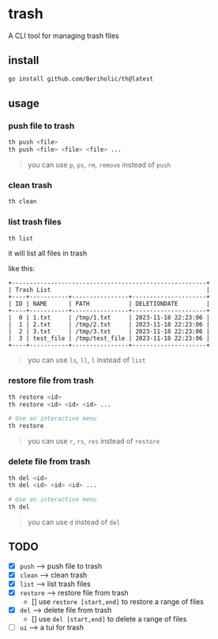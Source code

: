 # trash
A CLI tool for managing trash files 



## install
```bash
go install github.com/Beriholic/th@latest
```

## usage
### push file to trash
```bash
th push <file>
th push <file> <file> <file> ...
```
>you can use ```p```, ```ps```, ```rm```, ```remove``` instead of ```push```
### clean trash
```bash
th clean
```
### list trash files
```bash
th list
```
it will list all files in trash

like this:
```
+-------------------------------------------------------+
| Trash List                                            |
+----+-----------+----------------+---------------------+
| ID | NAME      | PATH           | DELETIONDATE        |
+----+-----------+----------------+---------------------+
|  0 | 1.txt     | /tmp/1.txt     | 2023-11-18 22:23:06 |
|  1 | 2.txt     | /tmp/2.txt     | 2023-11-18 22:23:06 |
|  2 | 3.txt     | /tmp/3.txt     | 2023-11-18 22:23:06 |
|  3 | test_file | /tmp/test_file | 2023-11-18 22:23:06 |
+----+-----------+----------------+---------------------+
```
> you can use ```ls```, ```ll```, ```l``` instead of ```list```

### restore file from trash
```bash
th restore <id>
th restore <id> <id> <id> ...

# Use an interactive menu
th restore
``` 
> you can use ```r```, ```rs```, ```res``` instead of ```restore```
 
 ### delete file from trash
 ```bash
 th del <id>
 th del <id> <id> <id> ...

# Use an interactive menu
 th del
 ```
 > you can use ```d``` instead of ```del```



## TODO
- [x] ```push``` --> push file to trash
- [x] ```clean``` --> clean trash
- [x] ```list``` --> list trash files
- [x] ```restore``` --> restore file from trash
    - []  use ```restore [start,end]``` to restore a range of files
- [x] ```del``` --> delete file from trash
    - [] use ```del [start,end]``` to delete a range of files
- [ ] ```ui``` --> a tui for trash